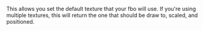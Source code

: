 This allows you set the default texture that your fbo will use. If you're using multiple textures, this will return the one that should be draw to, scaled, and positioned.
